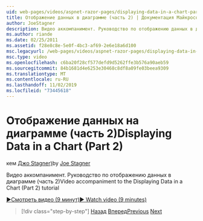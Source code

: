 ```yaml
---
uid: web-pages/videos/aspnet-razor-pages/displaying-data-in-a-chart-part-2
title: Отображение данных в диаграмме (часть 2) | Документация Майкрософт
author: JoeStagner
description: Видео аккомпанимент. Руководство по отображению данных в диаграмме (часть 2)
ms.author: riande
ms.date: 02/25/2011
ms.assetid: f28e8c8e-5e0f-4bc3-af69-2e6e18a6d100
msc.legacyurl: /web-pages/videos/aspnet-razor-pages/displaying-data-in-a-chart-part-2
msc.type: video
ms.openlocfilehash: c6ba20f28cf577defd9d5262ffe3b576a90aeb59
ms.sourcegitcommit: 84b1681d4e6253e30468c8df8a09fe03beea9309
ms.translationtype: MT
ms.contentlocale: ru-RU
ms.lasthandoff: 11/02/2019
ms.locfileid: "73445618"
---
```

# <a name="displaying-data-in-a-chart-part-2"></a><span data-ttu-id="07020-103">Отображение данных на диаграмме (часть 2)</span><span class="sxs-lookup"><span data-stu-id="07020-103">Displaying Data in a Chart (Part 2)</span></span>

<span data-ttu-id="07020-104">кем [Джо Stagner)](https://github.com/JoeStagner)</span><span class="sxs-lookup"><span data-stu-id="07020-104">by [Joe Stagner](https://github.com/JoeStagner)</span></span>

<span data-ttu-id="07020-105">Видео аккомпанимент. Руководство по отображению данных в диаграмме (часть 2)</span><span class="sxs-lookup"><span data-stu-id="07020-105">Video accompaniment to the Displaying Data in a Chart (Part 2) tutorial</span></span>

<span data-ttu-id="07020-106">[&#9654;Смотреть видео (9 минут)](https://channel9.msdn.com/Blogs/ASP-NET-Site-Videos/displaying-data-in-a-chart-(part-2))</span><span class="sxs-lookup"><span data-stu-id="07020-106">[&#9654; Watch video (9 minutes)](https://channel9.msdn.com/Blogs/ASP-NET-Site-Videos/displaying-data-in-a-chart-(part-2))</span></span>

> [!div class="step-by-step"]
> <span data-ttu-id="07020-107">[Назад](displaying-data-in-a-chart-part-1.md)
> [Вперед](working-with-files.md)</span><span class="sxs-lookup"><span data-stu-id="07020-107">[Previous](displaying-data-in-a-chart-part-1.md)
[Next](working-with-files.md)</span></span>
